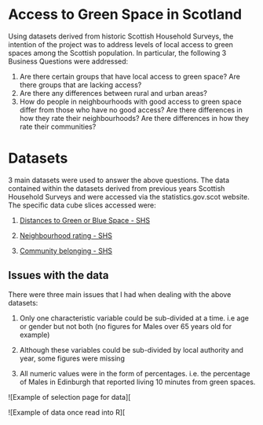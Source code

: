# Access to Green Space in Scotland

Using datasets derived from historic Scottish Household Surveys, the intention of the project was to address levels of local access to green spaces among the Scottish population. In particular, the following 3 Business Questions were addressed:

1. Are there certain groups that have local access to green space? Are there groups that are lacking access?
2. Are there any differences between rural and urban areas?
3. How do people in neighbourhoods with good access to green space differ from those who have no good access? Are there differences in how they rate their neighbourhoods? Are there differences in how they rate their communities?

# Datasets

3 main datasets were used to answer the above questions. The data contained within the datasets derived from previous years Scottish Household Surveys and were accessed via the statistics.gov.scot website. The specific data cube slices accessed were:

1. [Distances to Green or Blue Space - SHS](https://statistics.gov.scot/resource?uri=http%3A%2F%2Fstatistics.gov.scot%2Fdata%2Fgreen-or-blue-space-shs)

2. [Neighbourhood rating - SHS](https://statistics.gov.scot/slice?dataset=http%3A%2F%2Fstatistics.gov.scot%2Fdata%2Fneighbourhood-rating---shs&http%3A%2F%2Fstatistics.gov.scot%2Fdef%2Fdimension%2Fgender=http%3A%2F%2Fstatistics.gov.scot%2Fdef%2Fconcept%2Fgender%2Ffemale)

3. [Community belonging - SHS](https://statistics.gov.scot/resource?uri=http%3A%2F%2Fstatistics.gov.scot%2Fdata%2Fcommunity-belonging---shs)

## Issues with the data

There were three main issues that I had when dealing with the above datasets:

1. Only one characteristic variable could be sub-divided at a time. i.e age or gender but not both (no figures for Males over 65 years old for example)

2. Although these variables could be sub-divided by local authority and year, some figures were missing

3. All numeric values were in the form of percentages. i.e. the percentage of Males in Edinburgh that reported living 10 minutes from green spaces.

![Example of selection page for data][

![Example of data once read into R][
